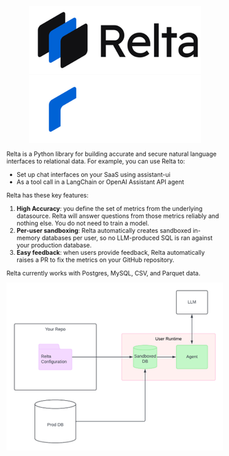#

<div align="center">
    <img src="./assets/img/relta-logo-text-black.svg#only-light" alt="Relta Logo" width="400">
    <img src="./assets/img/relta-logo-text-white.svg#only-dark" alt="Relta Logo" width="400">
</div>

Relta is a Python library for building accurate and secure natural language interfaces to relational data. For example, you can use Relta to:

<!-- link these to examples -->

- Set up chat interfaces on your SaaS using assistant-ui
- As a tool call in a LangChain or OpenAI Assistant API agent

Relta has these key features:

1. **High Accuracy**: you define the set of metrics from the underlying datasource. Relta will answer questions from those metrics reliably and nothing else. You do not need to train a model. 
2. **Per-user sandboxing**: Relta automatically creates sandboxed in-memory databases per user, so no LLM-produced SQL is ran against your production database.
3. **Easy feedback**: when users provide feedback, Relta automatically raises a PR to fix the metrics on your GitHub repository.

Relta currently works with Postgres, MySQL, CSV, and Parquet data.
<!-- Relta is built to deliver high accuracy for specified metrics and per-user privacy out of the box. Relta does this by: -->
<!-- Exactly defining the SQL that Relta can output for any given metric in a semantic layer. You do not need to manually train Relta. -->

<div align="center">
    <img src="./assets/img/arch.png" alt="Relta Architecture Diagram" width="600">
</div>
